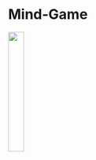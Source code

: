 # Mind-Game
<img src="https://github.com/sonu0011/AlgorithmVisualizer/blob/bubble_sort/art/bubble_sort.gif" width="25%">
